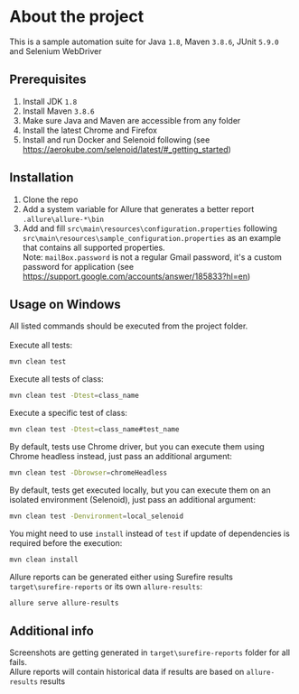 <a name="readme-top"></a>
# About the project
This is a sample automation suite for Java `1.8`, Maven `3.8.6`, JUnit `5.9.0` and Selenium WebDriver 


## Prerequisites
1. Install JDK `1.8`
2. Install Maven `3.8.6`
3. Make sure Java and Maven are accessible from any folder
4. Install the latest Chrome and Firefox
5. Install and run Docker and Selenoid following (see https://aerokube.com/selenoid/latest/#_getting_started)


## Installation
1. Clone the repo
2. Add a system variable for Allure that generates a better report `.allure\allure-*\bin`
3. Add and fill `src\main\resources\configuration.properties` following `src\main\resources\sample_configuration.properties` as an example that contains all supported properties.</br> 
Note: `mailBox.password` is not a regular Gmail password, it's a custom password for application (see https://support.google.com/accounts/answer/185833?hl=en)


## Usage on Windows
All listed commands should be executed from the project folder.</br></br>
Execute all tests:
   ```sh
   mvn clean test
   ```
Execute all tests of class:
   ```sh
   mvn clean test -Dtest=class_name
   ```
Execute a specific test of class:
   ```sh
   mvn clean test -Dtest=class_name#test_name
   ```
By default, tests use Chrome driver, but you can execute them using Chrome headless instead, just pass an additional argument: 
   ```sh
   mvn clean test -Dbrowser=chromeHeadless
   ```
By default, tests get executed locally, but you can execute them on an isolated environment (Selenoid), just pass an additional argument:
   ```sh
   mvn clean test -Denvironment=local_selenoid
   ```
You might need to use `install` instead of `test` if update of dependencies is required before the execution:
   ```sh
   mvn clean install
   ```
Allure reports can be generated either using Surefire results `target\surefire-reports` or its own `allure-results`:
   ```sh
   allure serve allure-results
   ```

## Additional info
Screenshots are getting generated in `target\surefire-reports` folder for all fails.<br>
Allure reports will contain historical data if results are based on `allure-results` results
